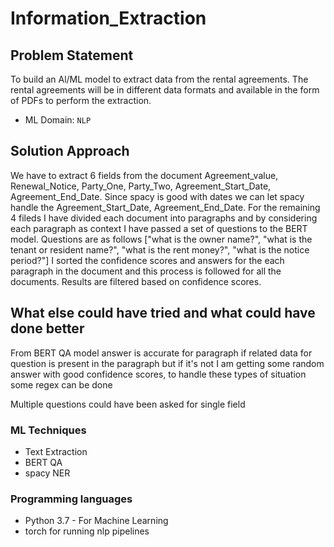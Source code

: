 # Information_Extraction

## Problem Statement

To build an Al/ML model to extract data from the rental agreements.
The rental agreements will be in different data formats and available in
the form of PDFs to perform the extraction.

* ML Domain: `NLP`

## Solution Approach

We have to extract 6 fields from the document Agreement_value, Renewal_Notice, Party_One, Party_Two, Agreement_Start_Date, Agreement_End_Date.
Since spacy is good with dates we can let spacy handle the Agreement_Start_Date, Agreement_End_Date. For the remaining 4 fileds I have divided each document into paragraphs and by considering each paragraph as context I have passed a set of questions to the BERT model. Questions are as follows ["what is the owner name?", "what is the tenant or resident name?", "what is the rent money?", "what is the notice period?"] I sorted the confidence scores and answers for the each paragraph in the document and this process is followed for all the documents. Results are filtered based on confidence scores.


## What else could have tried and what could have done better

From BERT QA model answer is accurate for paragraph if related data for question is present in the paragraph but if it's not I am getting some random answer with good confidence scores, to handle these types of situation some regex can be done

Multiple questions could have been asked for single field


### ML Techniques
* Text Extraction
* BERT QA
* spacy NER

### Programming languages

* Python 3.7 - For Machine Learning
* torch for running nlp pipelines



